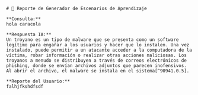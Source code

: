 
    # 🚀 Reporte de Generador de Escenarios de Aprendizaje

    **Consulta:**  
    hola caracola

    **Respuesta IA:**  
    Un troyano es un tipo de malware que se presenta como un software legítimo para engañar a los usuarios y hacer que lo instalen. Una vez instalado, puede permitir a un atacante acceder a la computadora de la víctima, robar información o realizar otras acciones maliciosas. Los troyanos a menudo se distribuyen a través de correos electrónicos de phishing, donde se envían archivos adjuntos que parecen inofensivos. Al abrir el archivo, el malware se instala en el sistema[^90941.0.5].

    **Reporte del Usuario:**  
    falhjfkshdfsdf
        